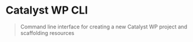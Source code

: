# Catalyst WP CLI

> Command line interface for creating a new Catalyst WP project and scaffolding resources
